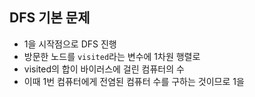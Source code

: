  ## DFS 기본 문제
 
 - 1을 시작점으로 DFS 진행  
 - 방문한 노드를 `visited`라는 변수에 1차원 행렬로
 - visited의 합이 바이러스에 걸린 컴퓨터의 수
 - 이때 1번 컴퓨터에게 전염된 컴퓨터 수를 구하는 것이므로 1을 

